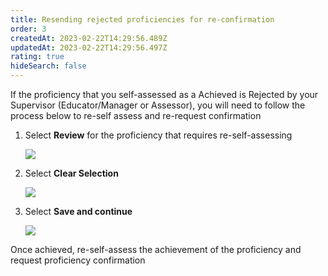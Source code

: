 ```yaml
---
title: Resending rejected proficiencies for re-confirmation
order: 3
createdAt: 2023-02-22T14:29:56.489Z
updatedAt: 2023-02-22T14:29:56.497Z
rating: true
hideSearch: false
---
```

If the proficiency that you self-assessed as a Achieved is Rejected by your Supervisor (Educator/Manager or Assessor), you will need to follow the process below to re-self assess and re-request confirmation

1. Select **Review** for the proficiency that requires re-self-assessing

   ![](/img/review-rejected.png)
2. Select **Clear Selection**

   ![](/img/clear-selection.png)
3. Select **Save and continue**

   ![](/img/save-and-continue.png)

Once achieved, re-self-assess the achievement of the proficiency and request proficiency confirmation